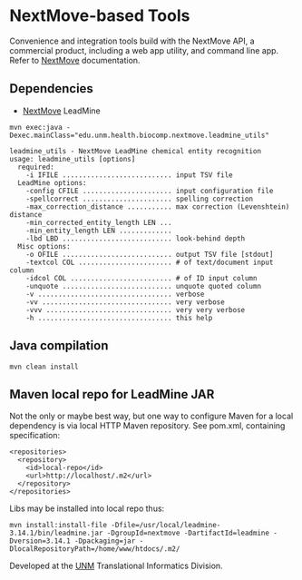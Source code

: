 # NextMove-based Tools


Convenience and integration tools build with the NextMove API, a commercial product,
including a web app utility, and command line app. Refer to
[NextMove](http://nextmovesoftware.com "NextMove website")
documentation.

## Dependencies

* [NextMove](http://nextmovesoftware.com "NextMove website") LeadMine


```
mvn exec:java -Dexec.mainClass="edu.unm.health.biocomp.nextmove.leadmine_utils"

leadmine_utils - NextMove LeadMine chemical entity recognition
usage: leadmine_utils [options]
  required:
    -i IFILE ........................... input TSV file
  LeadMine options:
    -config CFILE ...................... input configuration file
    -spellcorrect ...................... spelling correction
    -max_correction_distance ........... max correction (Levenshtein) distance
    -min_corrected_entity_length LEN ... 
    -min_entity_length LEN ............. 
    -lbd LBD ........................... look-behind depth
  Misc options:
    -o OFILE ........................... output TSV file [stdout]
    -textcol COL ....................... # of text/document input column
    -idcol COL ......................... # of ID input column
    -unquote ........................... unquote quoted column
    -v ................................. verbose
    -vv ................................ very verbose
    -vvv ............................... very very verbose
    -h ................................. this help

```

## Java compilation

```
mvn clean install
```

## Maven local repo for LeadMine JAR

Not the only or maybe best way, but one way to configure Maven for a 
local dependency is via local HTTP Maven repository. See pom.xml, containing
specification:

```
<repositories>
  <repository>
    <id>local-repo</id>
    <url>http://localhost/.m2</url>
  </repository>
</repositories>
```

Libs may be installed into local repo thus:

```
mvn install:install-file -Dfile=/usr/local/leadmine-3.14.1/bin/leadmine.jar -DgroupId=nextmove -DartifactId=leadmine -Dversion=3.14.1 -Dpackaging=jar -DlocalRepositoryPath=/home/www/htdocs/.m2/
```

Developed at the [UNM](http://www.unm.edu) Translational Informatics Division.

